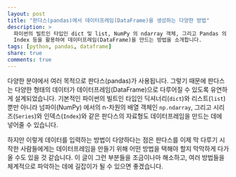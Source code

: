 ```yaml
---
layout: post
title: "판다스(pandas)에서 데이터프레임(DataFrame)을 생성하는 다양한 방법"
description: >
  파이썬의 빌트인 타입인 dict 및 list, NumPy 의 ndarray 객체, 그리고 Pandas 의 Series 및
  Index 등을 활용하여 데이터프레임(DataFrame)을 만드는 방법을 소개합니다.
tags: [python, pandas, dataframe]
share: true
comments: true
---
```


다양한 분야에서 여러 목적으로 판다스(pandas)가 사용됩니다. 그렇기 때문에 판다스는 다양한 형태의
데이터가 데이터프레임(DataFrame)으로 다루어질 수 있도록 유연하게 설계되었습니다. 기본적인 파이썬의
빌트인 타입인 딕셔너리(`dict`)와 리스트(`list`) 뿐만 아니라 넘파이(NumPy) 에서의 n-차원의 배열
객체인 `np.ndarray`, 그리고 시리즈(`Series`)와 인덱스(`Index`)와 같은 판다스의 자료형도
데이터프레임을 만드는 데에 넣어줄 수 있습니다.

하지만 이렇게 데이터를 입력하는 방법이 다양하다는 점은 판다스를 이제 막 다루기 시작한 사람들에게는
데이터프레임을 만들기 위해 어떤 방법을 택해야 할지 막막하게 다가올 수도 있을 것 같습니다. 이 글이 그런
부분들을 조금이나마 해소하고, 여러 방법들을 체계적으로 파악하는 데에 길잡이가 될 수 있으면 좋겠습니다.
